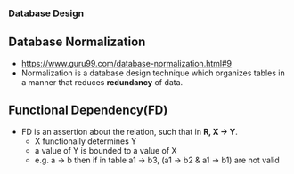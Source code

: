 ### Database Design
## Database Normalization
- https://www.guru99.com/database-normalization.html#9
- Normalization is a database design technique which organizes tables in a manner that reduces **redundancy** of data.
## Functional Dependency(FD)
- FD is an assertion about the relation, such that in **R, X → Y**.
  - X functionally determines Y
  - a value of Y is bounded to a value of X
  - e.g. a → b   then if in table a1 → b3, (a1 → b2 & a1 → b1) are not valid
